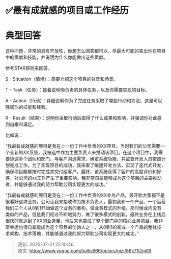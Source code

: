 # ✅最有成就感的项目或工作经历

# 典型回答


这种问题，非常的具有开放性，你想怎么回答都可以，尽最大可能的突出你在项目中的贡献和技能，并说明为什么你能做出这些贡献。



参考STAR原则来回答，



S - Situation（情境）：简要介绍这个项目的背景和场景。

T - Task（任务）：接着说明你负责的具体任务，以及你需要实现的目标。

A - Action（行动）：详细说明你为了完成任务采取了哪些行动和方法。这里可以强调你的技能和经验。

R - Result（结果）：说明你采取行动后取得了什么成果和影响，并强调你对此感到自豪和满足。



比如说：



“我最有成就感的项目是我在上一份工作中负责的XX项目。当时我们的公司需要一个全新的XX系统，我被选中作为主要负责人来推动该项目。在这个项目中，我需要协调多个团队和部门，与客户沟通需求，确定系统功能，并监督开发人员按照计划完成工作。为了实现项目的成功，我采取了敏捷开发方法，实现了迭代式开发，确保项目能够按时完成并交付给客户。最终，该系统获得了客户的高度评价和好评，对公司的xx工作产生了重要影响。我非常自豪能够成为这个项目的主要推动者，并能够通过我的努力帮助公司实现更大的成功。”  




“我最有成就感的项目是我在上一份工作中负责的XX业务产品，最开始大家都不是很看好这块业务，公司让我来接收作为技术负责人，最初我和一个产品、一个运营我们三个人从0到1开始做这个业务的重构，做业务模式的升级。那时候业内没有类似的产品，但是我们经过不断地努力，做了很多模式的创新，最终业务在上线后很快的就达到了XX的业务量，也后来也变成了整个部门中的核心业务项目。我非常幸运也很自豪能成为这个项目的创始人之一，从0到1的完成一个产品的整体技术架构、技术落地，并能够通过我的努力帮助公司实现更大的成功。”



> 更新: 2025-07-21 22:10:46  
> 原文: <https://www.yuque.com/hollis666/oolnrs/gizif86k71i2ml0f>